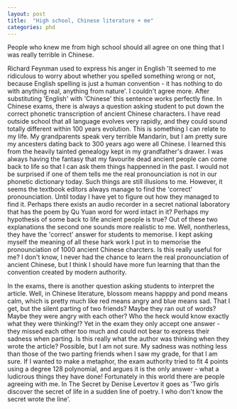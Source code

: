 ```yaml
---
layout: post
title:  "High school, Chinese literature + me"
categories: phd
---
```


People who knew me from high school should all agree on one thing that I was really terrible in Chinese. 

Richard Feynman used to express his anger in English 'It seemed to me ridiculous to worry about whether you spelled something wrong or not, because English spelling is just a human convention - it has nothing to do with anything real, anything from nature'. I couldn't agree more. After substituting 'English' with 'Chinese' this sentence works perfectly fine. In Chinese exams, there is always a question asking student to put down the correct phonetic transcription of ancient Chinese characters. I have read outside school that all language evolves very rapidly, and they could sound totally different within 100 years evolution. This is something I can relate to my life. My grandparents speak very terrible Mandarin, but I am pretty sure my ancesters dating back to 300 years ago were all Chinese. I learned this from the heavily tainted genealogy kept in my grandfather's drawer. I was always having the fantasy that my favourite dead ancient people can come back to life so that I can ask them things happenned in the past. I would not be surprised if one of them tells me the real pronounciation is not in our phonetic dictionary today. Such things are still illusions to me. However, it seems the textbook editors always manage to find the 'correct' pronounciation. Until today I have yet to figure out how they managed to find it. Perhaps there exists an audio recorder in a secret national laboratory that has the poem by Qu Yuan word for word intact in it? Perhaps my hypothesis of some back to life ancient people is true? Out of these two explanations the second one sounds more realistic to me. Well, nontherless, they have the 'correct' answer for students to memorise. I kept asking myself the meaning of all these hark work I put in to memorise the pronounciation of 1000 ancient Chinese charcters. Is this really useful for me? I don't know, I never had the chance to learn the real pronounciation of ancient Chinese, but I think I should have more fun learning that than the convention created by modern authority.

In the exams, there is another question asking students to interpret the article. Well, in Chinese literature, blossom means happpy and pond means calm, which is pretty much like red means angry and blue means sad. That I get, but the silent parting of two friends? Maybe they ran out of words? Maybe they were angry with each other? Who the heck would know exactly what they were thinking!? Yet in the exam they only accept one answer - they missed each other too much and could not bear to express their sadness when parting. Is this really what the author was thinking when they wrote the article? Possible, but I am not sure. My sadness was nothing less than those of the two parting friends when I saw my grade, for that I am sure. If I wanted to make a metaphor, the exam authority tried to fit 4 points using a degree 128 polynomial, and argues it is the only answer - what a ludicrous things they have done! Fortunately in this world there are people agreeing with me. In The Secret by Denise Levertov it goes as 'Two girls discover the secret of life in a sudden line of poetry. I who don't know the secret wrote the line'.



